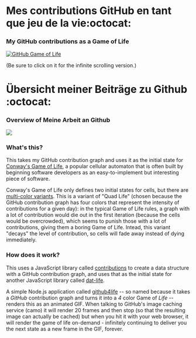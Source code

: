 # Mes contributions GitHub en tant que jeu de la vie:octocat:
### My GitHub contributions as a Game of Life 
[![GitHub Game of Life](https://github4life.herokuapp.com/aloysiousbenoy.gif?z=6)](https://github4life.herokuapp.com/aloysiousbenoy)

(Be sure to click on it for the infinite scrolling version.)
# Übersicht meiner Beiträge zu Github :octocat:
### Overview of Meine Arbeit an Github 
![](https://github-readme-stats.vercel.app/api?username=aloysiousBenoy&count_private=true&theme=dark&show_icons=true)

### What's this?

This takes my GitHub contribution graph and uses it as the initial state for [Conway's Game of Life](https://en.wikipedia.org/wiki/Conway%27s_Game_of_Life), a popular cellular automaton that is often built by beginning software developers as an easy-to-implement but interesting piece of software.

Conway's Game of Life only defines two initial states for cells, but there are [multi-color variants](https://conwaylife.com/ref/mniemiec/color.htm).  This is a variant of "Quad Life" (chosen because the GitHub contribution graph has four colors that represent the intensity of contributions for a given day): in the typical Game of Life rules, a graph with a lot of contribution would die out in the first iteration (because the cells would be overcrowded), which seems to punish those with a lot of contributions, giving them a boring Game of Life.  Intead, this variant "decays" the level of contribution, so cells will fade away instead of dying immediately.

### How does it work?

This uses a JavaScript library called [contributions](https://npmjs.com/contributions) to create a data structure with a GitHub contribution graph, and uses that as the initial state for another JavaScript library called [dat-life](http://npmjs.com/dat-life).

A simple Node.js application called [github4life](https://github.com/ethomson/github4life) -- so named because it takes a _GitHub_ contribution graph and turns it into a _4_ color Game of _Life_ -- renders this as an animated GIF.  When talking to GitHub's image caching service (camo) it will render 20 frames and then stop (so that the resulting image can actually be cached) but when you hit it with your web browser, it will render the game of life on-demand - infinitely continuing to deliver you the next state as a new frame in the GIF, forever.


<!--
**aloysiousBenoy/aloysiousbenoy** is a ✨ _special_ ✨ repository because its `README.md` (this file) appears on your GitHub profile.

Here are some ideas to get you started:

- 🔭 I’m currently working on ...
- 🌱 I’m currently learning ...
- 👯 I’m looking to collaborate on ...
- 🤔 I’m looking for help with ...
- 💬 Ask me about ...
- 📫 How to reach me: ...
- 😄 Pronouns: ...
- ⚡ Fun fact: ...
-->
